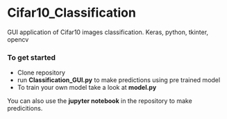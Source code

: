 # Cifar10_Classification
GUI application of Cifar10 images classification. Keras, python, tkinter, opencv

### To get started 

* Clone repository 
* run **Classification_GUI.py** to make predictions using pre trained model
* To train your own model take a look at **model.py** 

You can also use the **jupyter notebook** in the repository to make predicitions.
